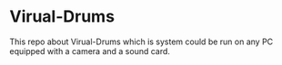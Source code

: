 # Virual-Drums
This repo about Virual-Drums which is system could be run on any PC equipped with a camera and a sound card. 